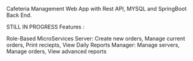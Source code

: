 Cafeteria Management Web App with Rest API, MYSQL and SpringBoot Back End.


STILL IN PROGRESS
Features :

  Role-Based MicroServices
    Server: 
      Create new orders,
      Manage current orders,
      Print reciepts,
      View Daily Reports
    Manager: 
      Manage servers,
      Manage orders,
      View advanced reports
